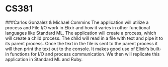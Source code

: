 # CS381
###Carlos Gonzalez & Michael Commins
The application will utilize a process and File I/O work in Elixir and how it varies in other functional languages like Standard ML. The application will create a process, which will create a child process. The child will read in a file with text and pipe it to its parent process. Once the text in the file is sent to the parent process it will then print the text out to the console. It makes good use of Elixir’s built-in functions for I/O and process communication. We then will replicate this application in Standard ML and Ruby.

